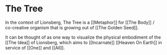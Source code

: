 # The Tree

In the context of Lionsberg, The Tree is a [[Metaphor]] for [[The Body]] / co-creative organism that is growing out of [[The Golden Seed]]. 

It can be thought of as one way to visualize the physical embodiment of the [[The Idea]] of Lionsberg, which aims to [[Incarnate]] [[Heaven On Earth]] in service of [[One]] and [[All]]. 
